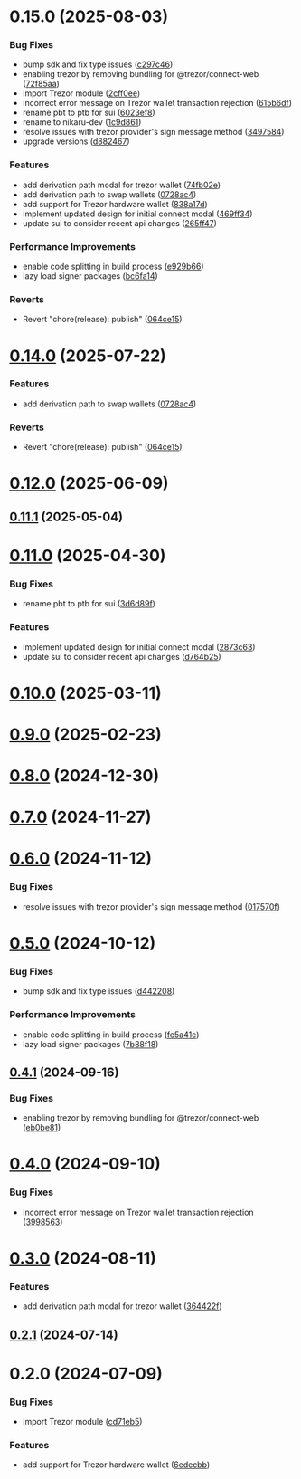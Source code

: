 # 0.15.0 (2025-08-03)


### Bug Fixes

* bump sdk and fix type issues ([c297c46](https://github.com/nikaaru/rango-client/commit/c297c46620f853b6317664dae04061af3dfbbd71))
* enabling trezor by removing bundling for @trezor/connect-web ([72f85aa](https://github.com/nikaaru/rango-client/commit/72f85aaa010c7c3406fef1c57996205b9a87834d))
* import Trezor module ([2cff0ee](https://github.com/nikaaru/rango-client/commit/2cff0eea776168637015d686813466876875b6e5))
* incorrect error message on Trezor wallet transaction rejection ([615b6df](https://github.com/nikaaru/rango-client/commit/615b6dfc827b8e98d1be2bedcfd5e224d09b1854))
* rename pbt to ptb for sui ([6023ef8](https://github.com/nikaaru/rango-client/commit/6023ef84340b25430001d5efd0e005bdd96ff2ae))
* rename to nikaru-dev ([1c9d861](https://github.com/nikaaru/rango-client/commit/1c9d861b66efc4f58fca6c6b5ea240339e86ffe8))
* resolve issues with trezor provider's sign message method ([3497584](https://github.com/nikaaru/rango-client/commit/34975844bd376928b431ce7b64f2b6176d50985d))
* upgrade versions ([d882467](https://github.com/nikaaru/rango-client/commit/d8824673529745ad7e7f3c959a45b0192d91962f))


### Features

* add derivation path modal for trezor wallet ([74fb02e](https://github.com/nikaaru/rango-client/commit/74fb02ee9c91f4d16f6787e3fe30f3d8c697885d))
* add derivation path to swap wallets ([0728ac4](https://github.com/nikaaru/rango-client/commit/0728ac40a67f648d254db2461627b7cd408a28c5))
* add support for Trezor hardware wallet ([838a17d](https://github.com/nikaaru/rango-client/commit/838a17db0e780664f19b3c6edde82f1972af858d))
* implement updated design for initial connect modal ([469ff34](https://github.com/nikaaru/rango-client/commit/469ff34f1d72e0bcda94d804c95055ce613d9803))
* update sui to consider recent api changes ([265ff47](https://github.com/nikaaru/rango-client/commit/265ff47fc90db86fd3c94183b3e48105241e6ae6))


### Performance Improvements

* enable code splitting in build process ([e929b66](https://github.com/nikaaru/rango-client/commit/e929b6698d1f19074bf6552fc438fe1fed04930d))
* lazy load signer packages ([bc6fa14](https://github.com/nikaaru/rango-client/commit/bc6fa141c2281cb202294e8df5a78b11d1cdabfb))


### Reverts

* Revert "chore(release): publish" ([064ce15](https://github.com/nikaaru/rango-client/commit/064ce157a2f819856f647f83aeb1c0410542e8d7))



# [0.14.0](https://github.com/rango-exchange/rango-client/compare/provider-trezor@0.13.0...provider-trezor@0.14.0) (2025-07-22)


### Features

* add derivation path to swap wallets ([0728ac4](https://github.com/rango-exchange/rango-client/commit/0728ac40a67f648d254db2461627b7cd408a28c5))


### Reverts

* Revert "chore(release): publish" ([064ce15](https://github.com/rango-exchange/rango-client/commit/064ce157a2f819856f647f83aeb1c0410542e8d7))



# [0.12.0](https://github.com/rango-exchange/rango-client/compare/provider-trezor@0.11.1...provider-trezor@0.12.0) (2025-06-09)



## [0.11.1](https://github.com/rango-exchange/rango-client/compare/provider-trezor@0.11.0...provider-trezor@0.11.1) (2025-05-04)



# [0.11.0](https://github.com/rango-exchange/rango-client/compare/provider-trezor@0.10.0...provider-trezor@0.11.0) (2025-04-30)


### Bug Fixes

* rename pbt to ptb for sui ([3d6d89f](https://github.com/rango-exchange/rango-client/commit/3d6d89f2265766607a15d61e0df92643fb33072b))


### Features

* implement updated design for initial connect modal ([2873c63](https://github.com/rango-exchange/rango-client/commit/2873c630de0740bb3b9f4e52bfa018857bd54dcd))
* update sui to consider recent api changes ([d764b25](https://github.com/rango-exchange/rango-client/commit/d764b2501df9bb295f63cdbc0b05acd4a3abb4b9))



# [0.10.0](https://github.com/rango-exchange/rango-client/compare/provider-trezor@0.9.0...provider-trezor@0.10.0) (2025-03-11)



# [0.9.0](https://github.com/rango-exchange/rango-client/compare/provider-trezor@0.8.0...provider-trezor@0.9.0) (2025-02-23)



# [0.8.0](https://github.com/rango-exchange/rango-client/compare/provider-trezor@0.7.0...provider-trezor@0.8.0) (2024-12-30)



# [0.7.0](https://github.com/rango-exchange/rango-client/compare/provider-trezor@0.6.0...provider-trezor@0.7.0) (2024-11-27)



# [0.6.0](https://github.com/rango-exchange/rango-client/compare/provider-trezor@0.5.0...provider-trezor@0.6.0) (2024-11-12)


### Bug Fixes

* resolve issues with trezor provider's sign message method ([017570f](https://github.com/rango-exchange/rango-client/commit/017570f6d757acdf03a81ad6999e6c8c1ba03b6b))



# [0.5.0](https://github.com/rango-exchange/rango-client/compare/provider-trezor@0.4.1...provider-trezor@0.5.0) (2024-10-12)


### Bug Fixes

* bump sdk and fix type issues ([d442208](https://github.com/rango-exchange/rango-client/commit/d4422083bf5dd27d5f509ce1db7f9560d05428c8))


### Performance Improvements

* enable code splitting in build process ([fe5a41e](https://github.com/rango-exchange/rango-client/commit/fe5a41e0e297298de11cd74ca5825544742aa03a))
* lazy load signer packages ([7b88f18](https://github.com/rango-exchange/rango-client/commit/7b88f1834f7b29b4b81ab6c81a07bb88e8ccf55c))



## [0.4.1](https://github.com/rango-exchange/rango-client/compare/provider-trezor@0.4.0...provider-trezor@0.4.1) (2024-09-16)


### Bug Fixes

* enabling trezor by removing bundling for @trezor/connect-web ([eb0be81](https://github.com/rango-exchange/rango-client/commit/eb0be81dd582a21e4c46b32c68bfd3ddd2a3cfa0))



# [0.4.0](https://github.com/rango-exchange/rango-client/compare/provider-trezor@0.3.0...provider-trezor@0.4.0) (2024-09-10)


### Bug Fixes

* incorrect error message on Trezor wallet transaction rejection ([3998563](https://github.com/rango-exchange/rango-client/commit/3998563fa06c694b34a61730b4f6c13f3323a407))



# [0.3.0](https://github.com/rango-exchange/rango-client/compare/provider-trezor@0.2.1...provider-trezor@0.3.0) (2024-08-11)


### Features

* add derivation path modal for trezor wallet ([364422f](https://github.com/rango-exchange/rango-client/commit/364422f099b202a27a529591c5e3628bbb35508d))



## [0.2.1](https://github.com/rango-exchange/rango-client/compare/provider-trezor@0.2.0...provider-trezor@0.2.1) (2024-07-14)



# 0.2.0 (2024-07-09)


### Bug Fixes

* import Trezor module ([cd71eb5](https://github.com/rango-exchange/rango-client/commit/cd71eb5f390f1b07974ea9e2368f35db383a8c82))


### Features

* add support for Trezor hardware wallet ([6edecbb](https://github.com/rango-exchange/rango-client/commit/6edecbb14fd008fc741c892bfa3e025c10160b9b))




